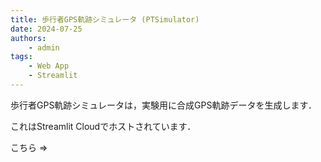```yaml
---
title: 歩行者GPS軌跡シミュレータ (PTSimulator)
date: 2024-07-25
authors:
    - admin
tags:
    - Web App
    - Streamlit
---
```


歩行者GPS軌跡シミュレータは，実験用に合成GPS軌跡データを生成します．

これはStreamlit Cloudでホストされています．

こちら =>

